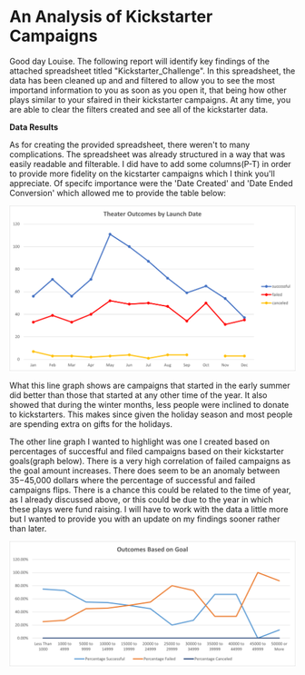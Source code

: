 # An Analysis of Kickstarter Campaigns

Good day Louise.  The following report will identify key findings of the attached spreadsheet titled "Kickstarter_Challenge".  In this spreadsheet, the data has been cleaned up and and filtered to allow you to see the most importand information to you as soon as you open it, that being how other plays similar to your sfaired in their kickstarter campaigns.  At any time, you are able to clear the filters created and see all of the kickstarter data.

**Data Results**

As for creating the provided spreadsheet, there weren't to many complications.  The spreadsheet was already structured in a way that was easily readable and filterable.  I did have to add some columns(P-T) in order to provide more fidelity on the kicstarter campaigns which I think you'll appreciate.  Of specifc importance were the 'Date Created' and 'Date Ended Conversion' which allowed me to provide the table below:


![Launch Date Outcomes](/Resources/Theater_Outcomes_vs_Launch.png)

What this line graph shows are campaigns that started in the early summer did better than those that started at any other time of the year.  It also showed that during the winter months, less people were inclined to donate to kickstarters.  This makes since given the holiday season and most people are spending extra on gifts for the holidays.

The other line graph I wanted to highlight was one I created based on percentages of succesfful and filed campaigns based on their kickstarter goals(graph below).  There is a very high correlation of failed campaigns as the goal amount increases.  There does seem to be an anomaly between $35-$45,000 dollars where the percentage of successful and failed campaigns flips.  There is a chance this could be related to the time of year, as I already discussed above, or this could be due to the year in which these plays were fund raising.  I will have to work with the data a little more but I wanted to provide you with an update on my findings sooner rather than later.


![Outcomes Based on Goal](/Resources/Outcomes_vs_Goals.png)
